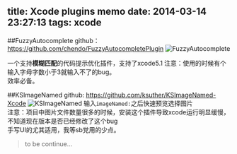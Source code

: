 title: Xcode plugins memo
date: 2014-03-14 23:27:13
tags: xcode
---

##FuzzyAutocomplete
github：https://github.com/chendo/FuzzyAutocompletePlugin
![FuzzyAutocomplete](https://raw.github.com/chendo/FuzzyAutocompletePlugin/master/demo.gif)

一个支持**模糊匹配**的代码提示优化插件，支持了xcode5.1
注意：使用的时候有个输入字母字数小于3就输入不了的bug。  
效率必备。

##KSImageNamed
github: https://github.com/ksuther/KSImageNamed-Xcode
![KSImageNamed](https://raw.github.com/ksuther/KSImageNamed-Xcode/master/screenshot.gif)
输入`imageNamed:`之后快速预览选择图片  
注意：项目中图片文件数量很多的时候，安装这个插件导致xcode运行明显缓慢，不知道现在版本是否已经修改了这个bug  
手写UI的尤其适用，我等sb党用的少点。

> to be continue...
